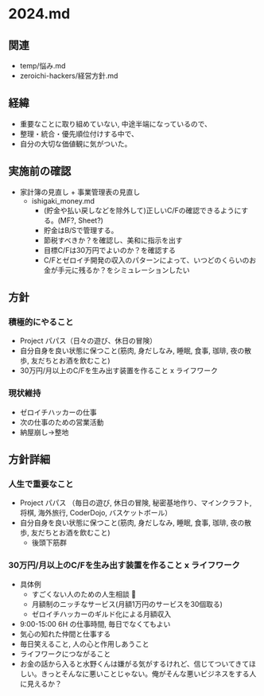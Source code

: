 # 2024.md
## 関連
- temp/悩み.md
- zeroichi-hackers/経営方針.md

## 経緯
- 重要なことに取り組めていない, 中途半端になっているので、
- 整理・統合・優先順位付けする中で、
- 自分の大切な価値観に気がついた。

## 実施前の確認
- 家計簿の見直し + 事業管理表の見直し
  - ishigaki_money.md
    - (貯金や払い戻しなどを除外して)正しいC/Fの確認できるようにする。(MF?, Sheet?)
    - 貯金はB/Sで管理する。
    - 節税すべきか？を確認し、美和に指示を出す
    - 目標C/Fは30万円でよいのか？を確認する
    - C/Fとゼロイチ開発の収入のパターンによって、いつどのくらいのお金が手元に残るか？をシミュレーションしたい

## 方針
### 積極的にやること
- Project パパス（日々の遊び、休日の冒険）
- 自分自身を良い状態に保つこと(筋肉, 身だしなみ, 睡眠, 食事, 珈琲, 夜の散歩, 友だちとお酒を飲むこと)
- 30万円/月以上のC/Fを生み出す装置を作ること x ライフワーク

### 現状維持
- ゼロイチハッカーの仕事
- 次の仕事のための営業活動
- 納屋崩し→整地

## 方針詳細
### 人生で重要なこと
- Project パパス （毎日の遊び, 休日の冒険, 秘密基地作り、マインクラフト, 将棋, 海外旅行, CoderDojo, バスケットボール）
- 自分自身を良い状態に保つこと(筋肉, 身だしなみ, 睡眠, 食事, 珈琲, 夜の散歩, 友だちとお酒を飲むこと)
  - 後頭下筋群

### 30万円/月以上のC/Fを生み出す装置を作ること x ライフワーク
- 具体例
  - すごくない人のための人生相談 👑
  - 月額制のニッチなサービス(月額1万円のサービスを30個取る)
  - ゼロイチハッカーのギルド化による月額収入
- 9:00-15:00 6H の仕事時間, 毎日でなくてもよい
- 気心の知れた仲間と仕事する
- 毎日笑えること, 人の心と作用しあうこと
- ライフワークにつながること
- お金の話から入ると水野くんは嫌がる気がするけれど、信じてついてきてほしい。きっとそんなに悪いことじゃない。俺がそんな悪いビジネスをする人に見えるか？
